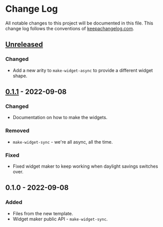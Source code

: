 # Change Log
All notable changes to this project will be documented in this file. This change log follows the conventions of [keepachangelog.com](http://keepachangelog.com/).

## [Unreleased]
### Changed
- Add a new arity to `make-widget-async` to provide a different widget shape.

## [0.1.1] - 2022-09-08
### Changed
- Documentation on how to make the widgets.

### Removed
- `make-widget-sync` - we're all async, all the time.

### Fixed
- Fixed widget maker to keep working when daylight savings switches over.

## 0.1.0 - 2022-09-08
### Added
- Files from the new template.
- Widget maker public API - `make-widget-sync`.

[Unreleased]: https://github.com/your-name/clojure22_1.1/compare/0.1.1...HEAD
[0.1.1]: https://github.com/your-name/clojure22_1.1/compare/0.1.0...0.1.1
